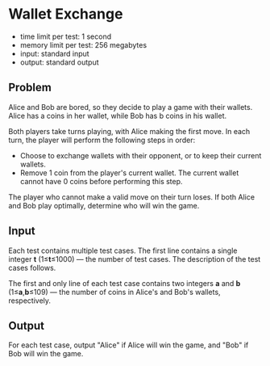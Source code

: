 # Wallet Exchange

- time limit per test: 1 second
- memory limit per test: 256 megabytes
- input: standard input
- output: standard output

## Problem

Alice and Bob are bored, so they decide to play a game with their wallets. Alice has a coins in her wallet, while Bob has b coins in his wallet.

Both players take turns playing, with Alice making the first move. In each turn, the player will perform the following steps in order:

- Choose to exchange wallets with their opponent, or to keep their current wallets.
- Remove 1 coin from the player's current wallet. The current wallet cannot have 0 coins before performing this step.

The player who cannot make a valid move on their turn loses. If both Alice and Bob play optimally, determine who will win the game.

## Input

Each test contains multiple test cases. The first line contains a single integer **t** (1≤**t**≤1000) — the number of test cases. The description of the test cases follows.

The first and only line of each test case contains two integers **a** and **b** (1≤**a**,**b**≤109) — the number of coins in Alice's and Bob's wallets, respectively.

## Output

For each test case, output "Alice" if Alice will win the game, and "Bob" if Bob will win the game.